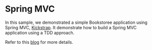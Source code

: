 Spring MVC
==========

In this sample, we demonstrated a simple Bookstoree application using Spring MVC, [Kickstrap](http://ajkochanowicz.github.com/Kickstrap/). It demonstrate how to build a Spring MVC application using a TDD approach.

Refer to this [blog](http://krishnasblog.com/2013/02/22/junit-testing-of-spring-mvc-application-introduction/) for more details.
